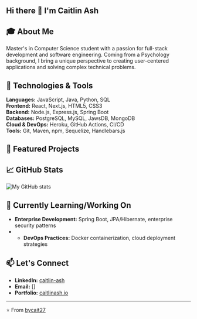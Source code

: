 ## Hi there 👋 I'm Caitlin Ash

## 🎓 About Me
Master's in Computer Science student with a passion for full-stack development and software engineering. Coming from a Psychology background, I bring a unique perspective to creating user-centered applications and solving complex technical problems.

## 🔧 Technologies & Tools
**Languages:** JavaScript, Java, Python, SQL  
**Frontend:** React, Next.js, HTML5, CSS3  
**Backend:** Node.js, Express.js, Spring Boot  
**Databases:** PostgreSQL, MySQL, JawsDB, MongoDB  
**Cloud & DevOps:** Heroku, GitHub Actions, CI/CD  
**Tools:** Git, Maven, npm, Sequelize, Handlebars.js

## 🚀 Featured Projects

## 📈 GitHub Stats
![My GitHub stats](https://github-readme-stats.vercel.app/api?username=bycait27&show_icons=true&theme=radical)

## 🌱 Currently Learning/Working On
- **Enterprise Development:** Spring Boot, JPA/Hibernate, enterprise security patterns
- - **DevOps Practices:** Docker containerization, cloud deployment strategies

## 📫 Let's Connect
- **LinkedIn:** [caitlin-ash](https://www.linkedin.com/in/caitlin-ash/)
- **Email:** []
- **Portfolio:** [caitlinash.io](https://caitlinash.io/)

---

⭐️ From [bycait27](https://github.com/bycait27)

<!--
**bycait27/bycait27** is a ✨ _special_ ✨ repository because its `README.md` (this file) appears on your GitHub profile.

Here are some ideas to get you started:

- 🔭 I’m currently working on ...
- 🌱 I’m currently learning ...
- 👯 I’m looking to collaborate on ...
- 🤔 I’m looking for help with ...
- 💬 Ask me about ...
- 📫 How to reach me: ...
- 😄 Pronouns: ...
- ⚡ Fun fact: ...
-->
